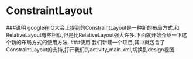 # ConstraintLayout
###说明
google在IO大会上提到的ConstraintLayout是一种新的布局方式,和RelativeLayout有些相似,但是比RelativeLayout强大许多.下面就开始介绍一下这个新的布局方式的使用方法.
###使用
我们新建一个项目,其中就包含了ConstraintLayout的支持,打开我们的activity_main.xml,切换到design视图.
